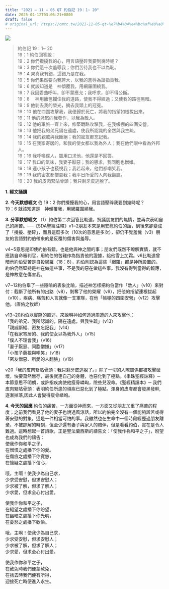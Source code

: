 ```yaml
---
title: "2021 – 11 – 05 QT 約伯記 19：1~ 20"
date: 2025-04-12T03:06:21+0800
draft: false
# original_url: https://cmtc.tw/2021-11-05-qt-%e7%b4%84%e4%bc%af%e8%a8%98-19%ef%bc%9a1-20
---
```


![](/images/qt.jpg)
> 約伯記 19：1~ 20  
> 19：1 約伯回答說：  
> 19：2 你們攪擾我的心，用言語壓碎我要到幾時呢？  
> 19：3 你們這十次羞辱我；你們苦待我也不以為恥。  
> 19：4 果真我有錯，這錯乃是在我。  
> 19：5 你們果然要向我誇大，以我的羞辱為證指責我，  
> 19：6 就該知道是　神傾覆我，用網羅圍繞我。  
> 19：7 我因委曲呼叫，卻不蒙應允；我呼求，卻不得公斷。  
> 19：8 　神用籬笆攔住我的道路，使我不得經過；又使我的路徑黑暗。  
> 19：9 他剝去我的榮光，摘去我頭上的冠冕。  
> 19：10 他在四圍攻擊我，我便歸於死亡，將我的指望如樹拔出來。  
> 19：11 他的忿怒向我發作，以我為敵人。  
> 19：12 他的軍旅一齊上來，修築戰路攻擊我，在我帳棚的四圍安營。  
> 19：13 他把我的弟兄隔在遠處，使我所認識的全然與我生疏。  
> 19：14 我的親戚與我斷絕；我的密友都忘記我。  
> 19：15 在我家寄居的，和我的使女都以我為外人；我在他們眼中看為外邦人。  
> 19：16 我呼喚僕人，雖用口求他，他還是不回答。  
> 19：17 我口的氣味，我妻子厭惡；我的懇求，我同胞也憎嫌。  
> 19：18 連小孩子也藐視我；我若起來，他們都嘲笑我。  
> 19：19 我的密友都憎惡我；我平日所愛的人向我翻臉。  
> 19：20 我的皮肉緊貼骨頭；我只剩牙皮逃脫了。

**1. 經文誦讀**

**2.  今天默想經文**
伯 19：2 你們攪擾我的心，用言語壓碎我要到幾時呢？  
19：6 就該知道是　神傾覆我，用網羅圍繞我。

**3. 分享默想經文**
（1）約伯第二次回答比勒達，抗議朋友們的無情，並再次表明自己的痛苦。──《SDA聖經注釋》v1\~2朋友本來是用安慰約伯的話，到後來卻變成了「攪擾、壓碎」，而且這麼多次（10次的意思是多次），卻仍不覺羞愧（v3）朋友的言語對約伯帶來的是反覆的傷害與羞辱。

v4\~5意思是即使約伯有錯，也是他與神之間的事；朋友們既然不瞭解實情，就不應該自命審判官，用約伯的苦難作為指責他的證據，給他雪上加霜。v6比勒達曾暗示約伯受苦是自投網羅（18：8），約伯則認為這些「網羅」都是神所設置的。約伯仍然堅持是神在做這些事，不是我的惡在做這些事。我沒有得到當得的報應，是神故意在傷害我。

v7\~12約伯舉了一些隱喻的表象比喻，描述神怎樣把約伯當作「敵人」（v10）來對付：截斷了他所有的出路（v8），剝奪了他的榮耀（v9），把他的指望連根拔起（v10），疾病、痛苦和人言就像一支軍隊，在他「帳棚的四圍安營」（v12）攻擊他。（唐佑之牧師）

v13\~20約伯以實際的直述，來說明神如何透過周遭的人來攻擊他：  
「我的弟兄、我所認識的，隔在遠處，與我生疏」（v13）  
「親戚斷絕、密友忘記我」（v14）  
「在我家寄居的、我的使女以為我外人」（v15）  
「僕人不理會我」（v16）  
「妻子厭惡、同胞憎嫌」（v17）  
「小孩子藐視與嘲笑」（v18）  
「密友憎惡、所愛的人翻臉」（v19）

v20「我的皮肉緊貼骨頭；我只剩牙皮逃脫了。」除了一切的人際關係都被攻擊破壞，快要蕩然無存，最後就連自己的身體，也惡化到了極點。《串珠聖經註釋》─本節意思不明朗，或許指疾病使他瘦骨嶙峋，險些兒沒命。《聖經精讀本》─ 我們皮肉緊貼骨頭：表明約伯所患的頑疾已惡化到了極點。渾身的皮膚都會發黑發幹,逐漸掉落,因此人會變得瘦骨嶙峋。

**4. 今天的回應**
約伯的痛苦，一方面從神而來，一方面又從朋友加重了痛苦的程度；之前我們看見了他的妻子也說過風涼話，所以約伯完全沒有一個能夠訴苦或得著安慰的對象，這是一件相當可怕的事。我雖然也在生命中一個時段經歷過朋友離棄，不被諒解的時刻，但至少還有妻子與家人的陪伴，但是看看約伯，實在是令人難過。這時想起一首詩歌，正是聖法蘭西斯的禱告文：「使我作祢和平之子」，盼望也成為我們的禱告：  
使我作你和平之子，  
在憎恨之處播下你的愛。  
在傷痕之處播下你寬恕，  
在懷疑之處播下信心，

哦，主啊！使我少為自己求，  
少求受安慰，但求安慰人；  
少求被了解，但求了解人；  
少求愛，但求全心付出愛。

使我作你和平之子，  
在絕望之處播下你盼望，  
在幽暗之處播下你光明，  
在憂愁之處播下歡愉。

哦，主啊！使我少為自己求，  
少求受安慰，但求安慰人；  
少求被了解，但求了解人；  
少求愛，但求全心付出愛。

使我作你和平之子，  
在赦免時我們便蒙赦免，  
在捨去時我們便有所得，  
迎接死亡時便進入永生。
